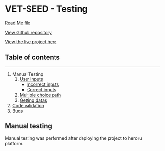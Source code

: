 # **VET-SEED - Testing** 

[Read Me file](/README.md)

[View Github repository](https://github.com/michmattera/vet-seed)

[View the live project here]()


## **Table of contents**
***
1. [Manual Testing](#manual-Testing)
    1. [User inputs](#user-inputs)
        - [Incorrect inputs](#incorrect-inputs)
        - [Correct inputs](#correct-inputs)
    2. [Multiple choice path](#multiple-choice-path)
    3. [Getting datas](#getting-datas)
2. [Code validation](#code-validation)
3. [Bugs](#bugs)

## Manual testing

Manual testing was performed after deploying the project to heroku platform.





